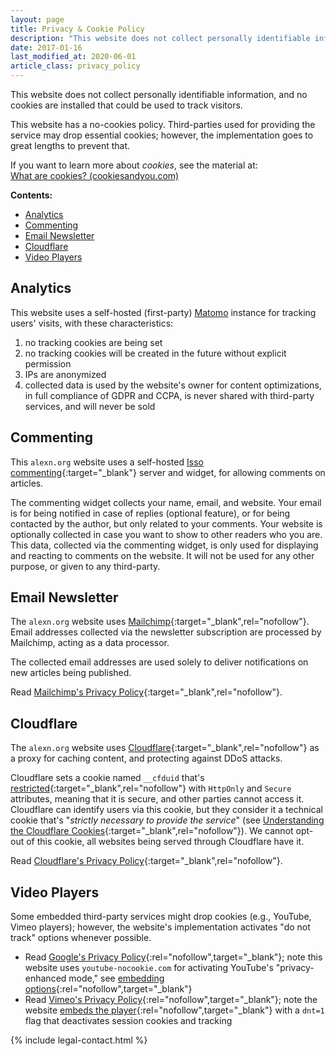 ```yaml
---
layout: page
title: Privacy & Cookie Policy
description: "This website does not collect personally identifiable information, and has a no-cookies policy."
date: 2017-01-16
last_modified_at: 2020-06-01
article_class: privacy_policy
---
```


<p class="intro withcap">
  This website does not collect personally identifiable information, and no cookies are installed that could be used to track visitors.
</p>

This website has a no-cookies policy. Third-parties used for providing the service may drop essential cookies; however, the implementation goes to great lengths to prevent that.

<p class="info-bubble">
  If you want to learn more about <em>cookies</em>, see the material at: <br/>
  <a href="https://www.cookiesandyou.com/" target="_blank" rel="nofollow">What are cookies? (cookiesandyou.com)</a>
</p>

**Contents:**

- [Analytics](#analytics)
- [Commenting](#commenting)
- [Email Newsletter](#email-newsletter)
- [Cloudflare](#cloudflare)
- [Video Players](#video-players)

## Analytics

This website uses a self-hosted (first-party) [Matomo](https://matomo.org/) instance for tracking users' visits, with these characteristics:

1. no tracking cookies are being set
2. no tracking cookies will be created in the future without explicit permission
3. IPs are anonymized
4. collected data is used by the website's owner for content optimizations, in full compliance of GDPR and CCPA, is never shared with third-party services, and will never be sold

## Commenting

This `alexn.org` website uses a self-hosted [Isso commenting](https://posativ.org/isso/){:target="_blank"} server and widget, for allowing comments on articles.

The commenting widget collects your name, email, and website. Your email is for being notified in case of replies (optional feature), or for being contacted by the author, but only related to your comments. Your website is optionally collected in case you want to show to other readers who you are. This data, collected via the commenting widget, is only used for displaying and reacting to comments on the website. It will not be used for any other purpose, or given to any third-party.

## Email Newsletter

The `alexn.org` website uses [Mailchimp](https://mailchimp.com/){:target="_blank",rel="nofollow"}. Email addresses collected via the newsletter subscription are processed by Mailchimp, acting as a data processor.

The collected email addresses are used solely to deliver notifications on new articles being published.

Read [Mailchimp's Privacy Policy](https://mailchimp.com/legal/privacy/#3._Privacy_for_Contacts){:target="_blank",rel="nofollow"}.

## Cloudflare

The `alexn.org` website uses [Cloudflare](https://www.cloudflare.com/){:target="_blank",rel="nofollow"} as a proxy for caching content, and protecting against DDoS attacks.

Cloudflare sets a cookie named `__cfduid` that's [restricted](https://developer.mozilla.org/en-US/docs/Web/HTTP/Cookies#Restrict_access_to_cookies){:target="_blank",rel="nofollow"} with `HttpOnly` and `Secure` attributes, meaning that it is secure, and other parties cannot access it. Cloudflare can identify users via this cookie, but they consider it a technical cookie that's "*strictly necessary to provide the service*" (see [Understanding the Cloudflare Cookies](https://support.cloudflare.com/hc/en-us/articles/200170156-Understanding-the-Cloudflare-Cookies){:target="_blank",rel="nofollow"}). We cannot opt-out of this cookie, all websites being served through Cloudflare have it.

Read [Cloudflare's Privacy Policy](https://www.cloudflare.com/privacypolicy/){:target="_blank",rel="nofollow"}.

## Video Players

Some embedded third-party services might drop cookies (e.g., YouTube, Vimeo players); however, the website's implementation activates "do not track" options whenever possible.

- Read [Google's Privacy Policy](https://policies.google.com/privacy){:rel="nofollow",target="_blank"}; note this website uses `youtube-nocookie.com` for activating YouTube's "privacy-enhanced mode," see [embedding options](https://support.google.com/youtube/answer/171780?hl=en){:rel="nofollow",target="_blank"}
- Read [Vimeo's Privacy Policy](https://vimeo.com/privacy){:rel="nofollow",target="_blank"}; note the website [embeds the player](https://vimeo.zendesk.com/hc/en-us/articles/360001494447-Using-Player-Parameters){:rel="nofollow",target="_blank"} with a `dnt=1` flag that deactivates session cookies and tracking

{% include legal-contact.html %}
